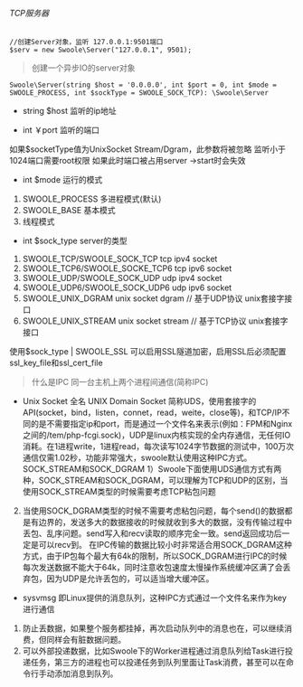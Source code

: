 ###### TCP服务器

```
//创建Server对象，监听 127.0.0.1:9501端口
$serv = new Swoole\Server("127.0.0.1", 9501); 
```
> 创建一个异步IO的server对象
```
Swoole\Server(string $host = '0.0.0.0', int $port = 0, int $mode = SWOOLE_PROCESS, int $sockType = SWOOLE_SOCK_TCP): \Swoole\Server
```
- string $host 
监听的ip地址

- int ￥port
监听的端口

如果$socketType值为UnixSocket Stream/Dgram，此参数将被忽略
监听小于1024端口需要root权限
如果此时端口被占用server ->start时会失效

- int $mode
运行的模式
1. SWOOLE_PROCESS 多进程模式(默认)
2. SWOOLE_BASE 基本模式
3. 线程模式 

- int $sock_type
server的类型
1. SWOOLE_TCP/SWOOLE_SOCK_TCP tcp ipv4 socket
2. SWOOLE_TCP6/SWOOLE_SOCKE_TCP6 tcp ipv6 socket
3. SWOOLE_UDP/SWOOLE_SOCK_UDP udp ipv4 socket
4. SWOOLE_UDP6/SWOOLE_SOCK_UDP6 udp ipv6 socket
5. SWOOLE_UNIX_DGRAM unix socket dgram // 基于UDP协议 unix套接字接口
6. SWOOLE_UNIX_STREAM unix socket stream // 基于TCP协议 unix套接字接口

使用$sock_type | SWOOLE_SSL 可以启用SSL隧道加密，启用SSL后必须配置ssl_key_file和ssl_cert_file

> 什么是IPC
同一台主机上两个进程间通信(简称IPC)

- Unix Socket
全名 UNIX Domain Socket 简称UDS，使用套接字的API(socket，bind，listen，connet，read，weite，close等)，和TCP/IP不同的是不需要指定ip和port，而是通过一个文件名来表示(例如：FPM和Nginx之间的/tem/php-fcgi.sock)，UDP是linux内核实现的全内存通信，无任何IO消耗。在1进程write，1进程read，每次读写1024字节数据的测试中，100万次通信仅需1.02秒，功能非常强大，swoole默认使用这种IPC方式。
SOCK_STREAM和SOCK_DGRAM
1）Swoole下面使用UDS通信方式有两种，SOCK_STREAM和SOCK_DGRAM，可以理解为TCP和UDP的区别，当使用SOCK_STREAM类型的时候需要考虑TCP粘包问题
2) 当使用SOCK_DGRAM类型的时候不需要考虑粘包问题，每个send()的数据都是有边界的，发送多大的数据接收的时候就收到多大的数据，没有传输过程中丢包、乱序问题。send写入和recv读取的顺序完全一致。send返回成功后一定是可以recv到。
在IPC传输的数据比较小时非常适合用SOCK_DGRAM这种方式，由于IP包每个最大有64k的限制，所以SOCK_DGRAM进行IPC的时候每次发送数据不能大于64k，同时注意收包速度太慢操作系统缓冲区满了会丢弃包，因为UDP是允许丢包的，可以适当增大缓冲区。

- sysvmsg
即Linux提供的消息队列，这种IPC方式通过一个文件名来作为key进行通信
1) 防止丢数据，如果整个服务都挂掉，再次启动队列中的消息也在，可以继续消费，但同样会有脏数据问题。
2) 可以外部投递数据，比如Swoole下的Worker进程通过消息队列给Task进行投递任务，第三方的进程也可以投递任务到队列里面让Task消费，甚至可以在命令行手动添加消息到队列。